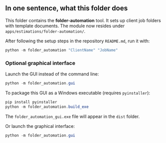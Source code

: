 ## In one sentence, what this folder does
This folder contains the **folder-automation** tool. It sets up client job folders with template documents.
The module now resides under `apps/estimations/folder-automation/`.

After following the setup steps in the repository `README.md`, run it with:
```powershell
python -m folder_automation "ClientName" "JobName"
```

### Optional graphical interface

Launch the GUI instead of the command line:

```powershell
python -m folder_automation.gui
```

To package this GUI as a Windows executable (requires `pyinstaller`):

```powershell
pip install pyinstaller
python -m folder_automation.build_exe
```
The `folder_automation_gui.exe` file will appear in the `dist` folder.

Or launch the graphical interface:
```powershell
python -m folder_automation.gui
```